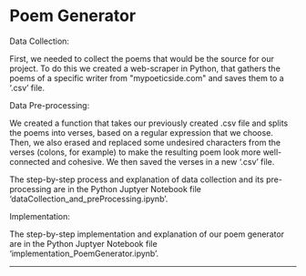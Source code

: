 # Poem Generator

Data Collection:

First, we needed to collect the poems that would be the source for our project. To do this we created a web-scraper in Python, that gathers the poems of a specific writer from "mypoeticside.com" and saves them to a ‘.csv’ file.

Data Pre-processing:

We created a function that takes our previously created .csv file and splits the poems into verses, based on a regular expression that we choose. Then, we also erased and replaced some undesired characters from the verses (colons, for example) to make the resulting poem look more well-connected and cohesive. We then saved the verses in a new ‘.csv’ file.

The step-by-step process and explanation of data collection and its pre-processing are in the Python Juptyer Notebook file ‘dataCollection_and_preProcessing.ipynb’.

Implementation:

The step-by-step implementation and explanation of our poem generator are in the Python Juptyer Notebook file ‘implementation_PoemGenerator.ipynb’.

_____________________________________________________________________________________
